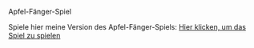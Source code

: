Apfel-Fänger-Spiel

Spiele hier meine Version des Apfel-Fänger-Spiels: [Hier klicken, um das Spiel zu spielen](https://latiniron.github.io/Red-Apple/red-apple.html)
